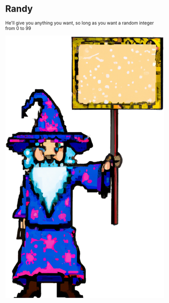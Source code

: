 # Randy

He'll give you anything you want, so long as you want a random integer from 0 to 99

![Randy himself](https://github.com/glvno/randy/blob/main/public/wizard_transparent.png)
